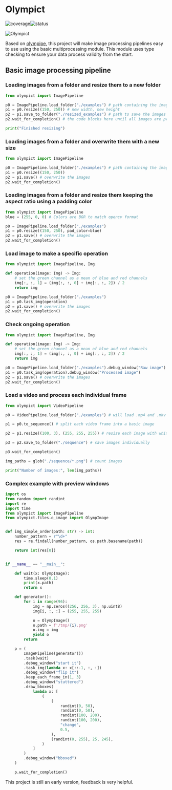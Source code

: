 # Olympict

![coverage](https://gitlab.com/gabraken/olympict/badges/master/coverage.svg?job=tests)![status](https://gitlab.com/gabraken/olympict/badges/master/pipeline.svg)

![Olympict](https://gitlab.com/gabraken/olympict/-/raw/master/Olympict.png)


Based on [olympipe](https://pypi.org/project/olympipe/), this project will make image processing pipelines easy to use using the basic multiprocessing module. 
This module uses type checking to ensure your data process validity from the start.

## Basic image processing pipeline

### Loading images from a folder and resize them to a new folder

```python
from olympict import ImagePipeline

p0 = ImagePipeline.load_folder("./examples") # path containing the images
p1 = p0.resize((150, 250)) # new width, new height
p2 = p1.save_to_folder("./resized_examples") # path to save the images
p2.wait_for_completion() # the code blocks here until all images are processed

print("Finished resizing")
```

### Loading images from a folder and overwrite them with a new size

```python
from olympict import ImagePipeline

p0 = ImagePipeline.load_folder("./examples") # path containing the images
p1 = p0.resize((150, 250))
p2 = p1.save() # overwrite the images
p2.wait_for_completion()
```

### Loading images from a folder and resize them keeping the aspect ratio using a padding color

```python
from olympict import ImagePipeline
blue = (255, 0, 0) # Colors are BGR to match opencv format

p0 = ImagePipeline.load_folder("./examples")
p1 = p0.resize((150, 250), pad_color=blue)
p2 = p1.save() # overwrite the images
p2.wait_for_completion()
```

### Load image to make a specific operation

```python
from olympict import ImagePipeline, Img

def operation(image: Img) -> Img:
    # set the green channel as a mean of blue and red channels
    img[:, :, 1] = (img[:, :, 0] + img[:, :, 2]) / 2
    return img

p0 = ImagePipeline.load_folder("./examples")
p1 = p0.task_img(operation)
p2 = p1.save() # overwrite the images
p2.wait_for_completion()
```


### Check ongoing operation

```python
from olympict import ImagePipeline, Img

def operation(image: Img) -> Img:
    # set the green channel as a mean of blue and red channels
    img[:, :, 1] = (img[:, :, 0] + img[:, :, 2]) / 2
    return img

p0 = ImagePipeline.load_folder("./examples").debug_window("Raw image")
p1 = p0.task_img(operation).debug_window("Processed image")
p2 = p1.save() # overwrite the images
p2.wait_for_completion()
```

### Load a video and process each individual frame

```python
from olympict import VideoPipeline

p0 = VideoPipeline.load_folder("./examples") # will load .mp4 and .mkv files

p1 = p0.to_sequence() # split each video frame into a basic image

p2 = p1.resize((100, 3), (255, 255, 255)) # resize each image with white padding

p3 = p2.save_to_folder("./sequence") # save images individually

p3.wait_for_completion()

img_paths = glob("./sequence/*.png") # count images

print("Number of images:", len(img_paths))
```


### Complex example with preview windows
```python
import os
from random import randint
import re
import time
from olympict import ImagePipeline
from olympict.files.o_image import OlympImage


def img_simple_order(path: str) -> int:
    number_pattern = r"\d+"
    res = re.findall(number_pattern, os.path.basename(path))

    return int(res[0])


if __name__ == "__main__":

    def wait(x: OlympImage):
        time.sleep(0.1)
        print(x.path)
        return x

    def generator():
        for i in range(96):
            img = np.zeros((256, 256, 3), np.uint8)
            img[i, :, :] = (255, 255, 255)

            o = OlympImage()
            o.path = f'/tmp/{i}.png'
            o.img = img
            yield o
        return

    p = (
        ImagePipeline(generator())
        .task(wait)
        .debug_window("start it")
        .task_img(lambda x: x[::-1, :, :])
        .debug_window("flip it")
        .keep_each_frame_in(1, 3)
        .debug_window("stuttered")
        .draw_bboxes(
            lambda x: [
                (
                    (
                        randint(0, 50),
                        randint(0, 50),
                        randint(100, 200),
                        randint(100, 200),
                        "change",
                        0.5,
                    ),
                    (randint(0, 255), 25, 245),
                )
            ]
        )
        .debug_window("bboxed")
    )

    p.wait_for_completion()

```

This project is still an early version, feedback is very helpful.